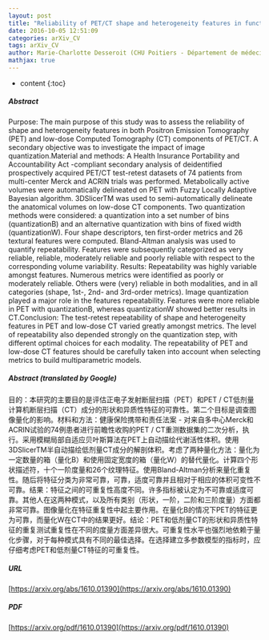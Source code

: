 ```yaml
---
layout: post
title: "Reliability of PET/CT shape and heterogeneity features in functional and morphological components of Non-Small Cell Lung Cancer tumors: a repeatability analysis in a prospective multi-center cohort"
date: 2016-10-05 12:51:09
categories: arXiv_CV
tags: arXiv_CV
author: Marie-Charlotte Desseroit (CHU Poitiers - Département de médecine nucléaire), Florent Tixier (CHU Poitiers - Département de médecine nucléaire), Wolfgang Weber, Barry A Siegel, Catherine Cheze Le Rest (CHU Poitiers - Département de médecine nucléaire), Dimitris Visvikis (LaTIM), Mathieu Hatt (LaTIM)
mathjax: true
---
```


* content
{:toc}

##### Abstract
Purpose: The main purpose of this study was to assess the reliability of shape and heterogeneity features in both Positron Emission Tomography (PET) and low-dose Computed Tomography (CT) components of PET/CT. A secondary objective was to investigate the impact of image quantization.Material and methods: A Health Insurance Portability and Accountability Act -compliant secondary analysis of deidentified prospectively acquired PET/CT test-retest datasets of 74 patients from multi-center Merck and ACRIN trials was performed. Metabolically active volumes were automatically delineated on PET with Fuzzy Locally Adaptive Bayesian algorithm. 3DSlicerTM was used to semi-automatically delineate the anatomical volumes on low-dose CT components. Two quantization methods were considered: a quantization into a set number of bins (quantizationB) and an alternative quantization with bins of fixed width (quantizationW). Four shape descriptors, ten first-order metrics and 26 textural features were computed. Bland-Altman analysis was used to quantify repeatability. Features were subsequently categorized as very reliable, reliable, moderately reliable and poorly reliable with respect to the corresponding volume variability. Results: Repeatability was highly variable amongst features. Numerous metrics were identified as poorly or moderately reliable. Others were (very) reliable in both modalities, and in all categories (shape, 1st-, 2nd- and 3rd-order metrics). Image quantization played a major role in the features repeatability. Features were more reliable in PET with quantizationB, whereas quantizationW showed better results in CT.Conclusion: The test-retest repeatability of shape and heterogeneity features in PET and low-dose CT varied greatly amongst metrics. The level of repeatability also depended strongly on the quantization step, with different optimal choices for each modality. The repeatability of PET and low-dose CT features should be carefully taken into account when selecting metrics to build multiparametric models.

##### Abstract (translated by Google)
目的：本研究的主要目的是评估正电子发射断层扫描（PET）和PET / CT低剂量计算机断层扫描（CT）成分的形状和异质性特征的可靠性。第二个目标是调查图像量化的影响。材料和方法：健康保险携带和责任法案 - 对来自多中心Merck和ACRIN试验的74例患者进行前瞻性收购的PET / CT重测数据集的二次分析，执行。采用模糊局部自适应贝叶斯算法在PET上自动描绘代谢活性体积。使用3DSlicerTM半自动描绘低剂量CT成分的解剖体积。考虑了两种量化方法：量化为一定数量的箱（量化B）和使用固定宽度的箱（量化W）的替代量化。计算四个形状描述符，十个一阶度量和26个纹理特征。使用Bland-Altman分析来量化重复性。随后将特征分类为非常可靠，可靠，适度可靠并且相对于相应的体积可变性不可靠。结果：特征之间的可重复性高度不同。许多指标被认定为不可靠或适度可靠。其他人在这两种模式，以及所有类别（形状，一阶，二阶和三阶度量）方面都非常可靠。图像量化在特征重复性中起主要作用。在量化B的情况下PET的特征更为可靠，而量化W在CT中的结果更好。结论：PET和低剂量CT的形状和异质性特征的重复测试重复性在不同的度量方面差异很大。可重复性水平也强烈地依赖于量化步骤，对于每种模式具有不同的最佳选择。在选择建立多参数模型的指标时，应仔细考虑PET和低剂量CT特征的可重复性。

##### URL
[https://arxiv.org/abs/1610.01390](https://arxiv.org/abs/1610.01390)

##### PDF
[https://arxiv.org/pdf/1610.01390](https://arxiv.org/pdf/1610.01390)

